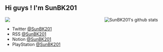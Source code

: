 ## Hi guys ! I'm SunBK201

<img align="right" src="https://github-readme-stats.vercel.app/api/top-langs?username=SunBK201&hide=html,css&layout=compact&show_icons=true&hide_border=false&theme=omni" alt="SunBK201's github stats"/>
<a href="https://hits.seeyoufarm.com"><img src="https://hits.seeyoufarm.com/api/count/incr/badge.svg?url=https%3A%2F%2Fgithub.com%2FSunBK201&count_bg=%2379C83D&title_bg=%23555555&icon=github.svg&icon_color=%23E7E7E7&title=bugs&edge_flat=false"/></a>

- Twitter [@SunBK201](https://twitter.com/SunBK201)
- RSS [@SunBK201](https://www.sunbk201.site/atom.xml)
- Notion [@SunBK201](https://sunbk201public.notion.site/SunBK201-3f6694cf467e4ef6ba0f07717ffb5a13)
- PlayStation [@SunBK201](https://psnprofiles.com/SunBK201)

<!-- ![Anurag's github stats](https://github-readme-stats.vercel.app/api/top-langs/?username=SunBK201&hide=html,css&layout=compact&show_icons=true&hide_border=false&theme=omni) -->
